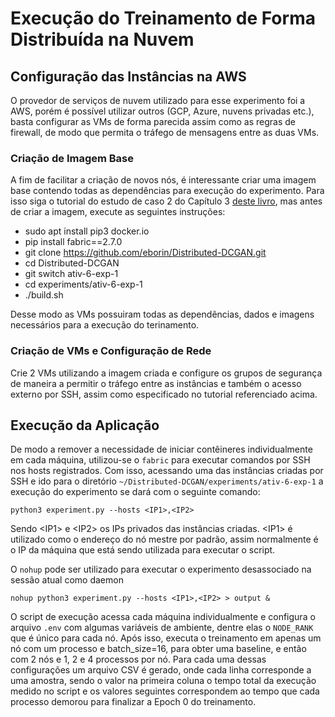 # Execução do Treinamento de Forma Distribuída na Nuvem

## Configuração das Instâncias na AWS

O provedor de serviços de nuvem utilizado para esse experimento foi a AWS, porém é possível utilizar outros (GCP, Azure, nuvens privadas etc.), basta
configurar as VMs de forma parecida assim como as regras de firewall, de modo que permita o tráfego de mensagens entre as duas VMs.

### Criação de Imagem Base

A fim de facilitar a criação de novos nós, é interessante criar uma imagem base contendo todas as dependências para execução do experimento. Para
isso siga o tutorial do estudo de caso 2 do Capítulo 3 [deste livro](http://wscad.sbc.org.br/2018/anais/wscad-2018-minicursos.pdf), mas antes de criar a imagem, execute as seguintes instruções:

- sudo apt install pip3 docker.io
- pip install fabric==2.7.0
- git clone https://github.com/eborin/Distributed-DCGAN.git
- cd Distributed-DCGAN
- git switch ativ-6-exp-1
- cd experiments/ativ-6-exp-1
- ./build.sh

Desse modo as VMs possuiram todas as dependências, dados e imagens necessários para a execução do terinamento.

### Criação de VMs e Configuração de Rede

Crie 2 VMs utilizando a imagem criada e configure os grupos de segurança de maneira a permitir o tráfego entre as instâncias e também o acesso externo por SSH, assim como especificado no tutorial referenciado acima.

## Execução da Aplicação

De modo a remover a necessidade de iniciar contêineres individualmente em cada máquina, utilizou-se o `fabric` para executar comandos por SSH nos hosts registrados. Com isso, acessando uma das instâncias criadas por SSH e ido para o diretório `~/Distributed-DCGAN/experiments/ativ-6-exp-1` a execução do experimento se dará com o seguinte comando:

```
python3 experiment.py --hosts <IP1>,<IP2>
```

Sendo \<IP1\> e \<IP2\> os IPs privados das instâncias criadas.
\<IP1\> é utilizado como o endereço do nó mestre por padrão, assim normalmente é o IP da máquina que está sendo utilizada para executar o script.

O `nohup` pode ser utilizado para executar o experimento desassociado na sessão atual como daemon

```
nohup python3 experiment.py --hosts <IP1>,<IP2> > output &
```

O script de execução acessa cada máquina individualmente e configura o arquivo `.env` com algumas variáveis de ambiente, dentre elas o `NODE_RANK` que é único para cada nó. Após isso, executa o treinamento em apenas
um nó com um processo e batch_size=16, para obter uma baseline, e então com 2 nós e 1, 2 e 4 processos por nó. Para cada uma dessas configurações um arquivo CSV é gerado, onde cada linha corresponde a uma amostra, sendo o valor na primeira coluna o tempo total da execução medido no script e os valores seguintes correspondem ao tempo que cada processo demorou para finalizar a Epoch 0 do treinamento.

